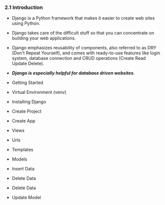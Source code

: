### 2.1 Introduction
- Django is a Python framework that makes it easier to create web sites using Python.
- Django takes care of the difficult stuff so that you can concentrate on building your web applications.
- Django emphasizes reusability of components, also referred to as DRY (Don't Repeat Yourself), and comes with ready-to-use features like login system, database connection and CRUD operations (Create Read Update Delete).
- ***Django is especially helpful for database driven websites***.

- Getting Started
- Virtual Environment (venv)
- Installing Django
- Create Project
- Create App
- Views
- Urls
- Templates
- Models
- Insert Data
- Delete Data
- Delete Data
- Update Model
